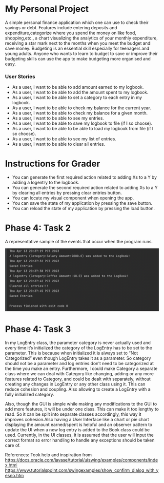 # My Personal Project

 A simple personal finance application which one can use to check their savings or debt. Features include 
entering deposits and expenditure,categorize where you spend the money on like food, shopping,etc., a chart visualizing
the analytics of your monthly expenditure, receiving a star mark next to the months when
you meet the budget and save money. Budgeting is an essential skill especially for teenagers and young adults. Anyone
who wants to learn to budget to save or improve their budgeting skills can use the app to make budgeting more organised
and easy.


### User Stories
- As a user, I want to be able to add amount earned to my logbook.
- As a user, I want to be able to add the amount spent to my logbook.
- As a user, I want to be able to set a category to each entry in my logbook.
- As a user, I want to be able to check my balance for the current year.
- As a user, I want to be able to check my balance for a given month.
- As a user, I want to be able to see my entries.
- As a user, I want to be able to save my logbook to file (if I so choose). 
- As a user, I want to be able to be able to load my logbook from file (if I so choose).
- As a user, I want to be able to see my list of entries.
- As a user, I want to be able to clear all entries.

# Instructions for Grader

- You can generate the first required action related to adding Xs to a Y by adding a logentry to the logbook.
- You can generate the second required action related to adding Xs to a Y by clearing all entries by pressing clear
   entries button.
- You can locate my visual component when opening the app.
- You can save the state of my application by pressing the save button.
- You can reload the state of my application by pressing the load button.

# Phase 4: Task 2
 A representative sample of the events that occur when the program runs.

![representative sample](data/task_2.png)

# Phase 4: Task 3
In my LogEntry class, the parameter category is never actually used and every time it’s initialized the category of the 
LogEntry has to be set to the parameter. This is because when initialized it is always set to “Not Categorized” even 
though LogEntry takes it as a parameter. So category should not be a parameter and log entries don’t need to be 
categorized at the time you make an entry. Furthermore, I could make Category a separate class where we can deal with 
Category like changing, adding or any more features related to Category, and could be dealt with separately, without 
creating any changes in LogEntry or any other class using it. This can reduce cohesion and coupling. Also allowing to 
create a LogEntry with a fully initialized category.

Also, though the GUI is simple while making any modifications to the GUI to add more features, it will be under one 
class. This can make it too lengthy to read. So it can be split into separate classes accordingly, this way it improves 
cohesion.Also having a User Interface like a chart or pie chart displaying the amount earned/spent is helpful and an 
observer pattern to update the UI when a new log entry is added to the Book class could be used. Currently, in the UI 
classes, it is assumed that the user will input the correct format so error handling to handle any exceptions should be 
taken care of.

References:
Took help and inspiration from https://docs.oracle.com/javase/tutorial/uiswing/examples/components/index.html
https://www.tutorialspoint.com/swingexamples/show_confirm_dialog_with_yesno.htm